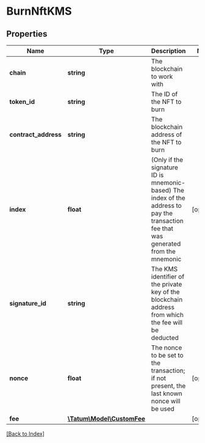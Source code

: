 # BurnNftKMS

## Properties

Name | Type | Description | Notes
------------ | ------------- | ------------- | -------------
**chain** | **string** | The blockchain to work with |
**token_id** | **string** | The ID of the NFT to burn |
**contract_address** | **string** | The blockchain address of the NFT to burn |
**index** | **float** | (Only if the signature ID is mnemonic-based) The index of the address to pay the transaction fee that was generated from the mnemonic | [optional]
**signature_id** | **string** | The KMS identifier of the private key of the blockchain address from which the fee will be deducted |
**nonce** | **float** | The nonce to be set to the transaction; if not present, the last known nonce will be used | [optional]
**fee** | [**\Tatum\Model\CustomFee**](CustomFee.md) |  | [optional]

[[Back to Index]](../index.md)
